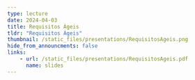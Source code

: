```yaml
---
type: lecture
date: 2024-04-03
title: Requisitos Ágeis
tldr: "Requisitos Ágeis"
thumbnail: /static_files/presentations/RequisitosAgeis.png
hide_from_announcments: false
links: 
    - url: /static_files/presentations/RequisitosAgeis.pdf
      name: slides
---
```


